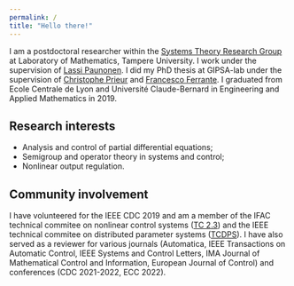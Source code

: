 ```yaml
---
permalink: /
title: "Hello there!"
---
```


I am a postdoctoral researcher within the [Systems Theory Research Group](https://sysgrouptampere.wordpress.com/) at Laboratory of Mathematics, Tampere University. I work under the supervision of [Lassi Paunonen](https://lassipaunonen.wordpress.com/).
I did my PhD thesis at GIPSA-lab under the supervision of [Christophe Prieur](http://www.gipsa-lab.grenoble-inp.fr/~christophe.prieur/) and [Francesco Ferrante](http://www.fferrante.net/).
I graduated from Ecole Centrale de Lyon and Université Claude-Bernard in Engineering and Applied Mathematics in 2019.

## Research interests
* Analysis and control of partial differential equations;
* Semigroup and operator theory in systems and control;
* Nonlinear output regulation.

## Community involvement 

I have volunteered for the IEEE CDC 2019 and am a member of the IFAC technical commitee on nonlinear control systems ([TC 2.3](https://tc.ifac-control.org/2/3)) and the IEEE technical commitee on distributed parameter systems ([TCDPS](http://ieeecss.org/tc/distributed-parameter-systems/roster)). I have also served as a reviewer for various journals (Automatica, IEEE Transactions on Automatic Control, IEEE Systems and Control Letters, IMA Journal of Mathematical Control and Information, European Journal of Control) and conferences (CDC 2021-2022, ECC 2022).

